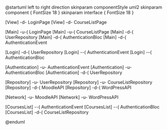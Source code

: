 @startuml
left to right direction
skinparam componentStyle uml2
skinparam component {
  FontSize 18
}
skinparam interface {
    FontSize 18
}

[View] -d- LoginPage
[View] -d- CourseListPage

[Main] -u-( LoginPage
[Main] -u-( CourseListPage
[Main] -d-( UserRepository
[Main] -d-( AuthenticationBloc
[Main] -d-( AuthenticationEvent

[Login] -d-( UserRepository
[Login] --( AuthenticationEvent
[Login] --( AuthenticationBloc

[Authentication] -u- AuthenticationEvent
[Authentication] -u- AuthenticationBloc
[Authentication] -d-( UserRepository

[Repository] -u- UserRepository
[Repository] -u- CourseListRepository
[Repository] -d-( MoodleAPI
[Repository] -d-( WordPressAPI

[Network] -u- MoodleAPI
[Network] -u- WordPressAPI

[CoursesList] --( AuthenticationEvent
[CoursesList] --( AuthenticationBloc
[CoursesList] -d-( CourseListRepository

@enduml
